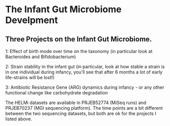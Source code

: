 # The Infant Gut Microbiome Develpment

## Three Projects on the Infant Gut Microbiome.

1: Effect of birth mode over time on the taxonomy (in particular look at Bacteroides and Bifidobacterium)

2: Strain stability in the infant gut (in particular, look at how stable a strain is in one individual during infancy, you'll see that after 6 months a lot of early life-strains will be lost!)

3: Antibiotic Resistance Gene (ARG) dynamics during infancy - or any other functional change like carbohydrate degradation

The HELMi datasets are available in PRJEB52774 (MiSeq runs) and PRJEB70237 (MGI sequencing platform). The time points are a bit different between the two sequencing datasets, but both are ok for the projects I listed above.

